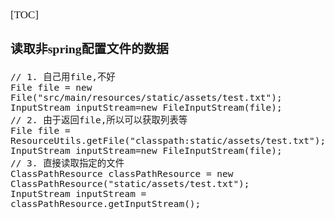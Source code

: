 <span  style="font-family: Simsun,serif; font-size: 17px; ">

[TOC]

### 读取非spring配置文件的数据

~~~
// 1. 自己用file,不好
File file = new File("src/main/resources/static/assets/test.txt");
InputStream inputStream=new FileInputStream(file);
// 2. 由于返回file,所以可以获取列表等
File file = ResourceUtils.getFile("classpath:static/assets/test.txt");
InputStream inputStream=new FileInputStream(file);
// 3. 直接读取指定的文件
ClassPathResource classPathResource = new ClassPathResource("static/assets/test.txt");
InputStream inputStream = classPathResource.getInputStream();
~~~

</span>